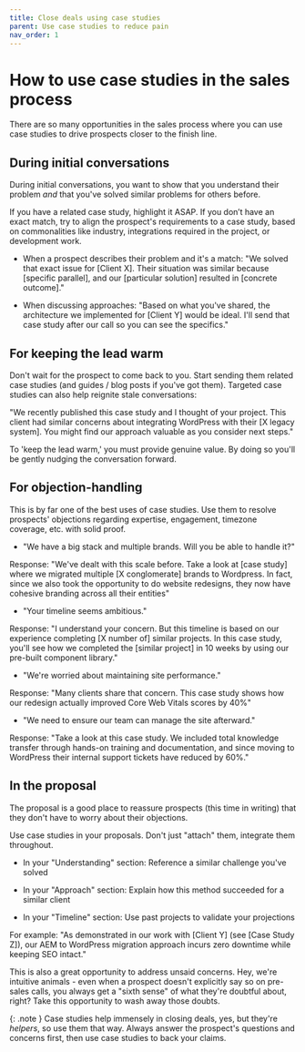 ```yaml
---
title: Close deals using case studies
parent: Use case studies to reduce pain
nav_order: 1
---
```


# How to use case studies in the sales process

There are so many opportunities in the sales process where you can use case studies to drive prospects closer to the finish line.

## During initial conversations

During initial conversations, you want to show that you understand their problem *and* that you've solved similar problems for others before. 

If you have a related case study, highlight it ASAP. If you don’t have an exact match, try to align the prospect's requirements to a case study, based on commonalities like industry, integrations required in the project, or development work.

* When a prospect describes their problem and it's a match: "We solved that exact issue for [Client X]. Their situation was similar because [specific parallel], and our [particular solution] resulted in [concrete outcome]."

* When discussing approaches: "Based on what you've shared, the architecture we implemented for [Client Y] would be ideal. I'll send that case study after our call so you can see the specifics."

## For keeping the lead warm

Don't wait for the prospect to come back to you. Start sending them related case studies (and guides / blog posts if you've got them). Targeted case studies can also help reignite stale conversations:

"We recently published this case study and I thought of your project. This client had similar concerns about integrating WordPress with their [X legacy system]. You might find our approach valuable as you consider next steps."

To 'keep the lead warm,' you must provide genuine value. By doing so you'll be gently nudging the conversation forward.

## For objection-handling

This is by far one of the best uses of case studies. Use them to resolve prospects' objections regarding expertise, engagement, timezone coverage, etc. with solid proof.

- "We have a big stack and multiple brands. Will you be able to handle it?"

Response: "We've dealt with this scale before. Take a look at [case study] where we migrated multiple [X conglomerate] brands to Wordpress. In fact, since we also took the opportunity to do website redesigns, they now have cohesive branding across all their entities"

* "Your timeline seems ambitious."

Response: "I understand your concern. But this timeline is based on our experience completing [X number of] similar projects. In this case study, you'll see how we completed the [similar project] in 10 weeks by using our pre-built component library."

* "We're worried about maintaining site performance."

Response: "Many clients share that concern. This case study shows how our redesign actually improved Core Web Vitals scores by 40%"

* "We need to ensure our team can manage the site afterward."

Response: "Take a look at this case study. We included total knowledge transfer through hands-on training and documentation, and since moving to WordPress their internal support tickets have reduced by 60%."

## In the proposal

The proposal is a good place to reassure prospects (this time in writing) that they don't have to worry about their objections.

Use case studies in your proposals. Don't just "attach" them, integrate them throughout.

* In your "Understanding" section: Reference a similar challenge you've solved

* In your "Approach" section: Explain how this method succeeded for a similar client

* In your "Timeline" section: Use past projects to validate your projections

For example: "As demonstrated in our work with [Client Y] (see [Case Study Z]), our AEM to WordPress migration approach incurs zero downtime while keeping SEO intact."

This is also a great opportunity to address unsaid concerns. Hey, we're intuitive animals - even when a prospect doesn't explicitly say so on pre-sales calls, you always get a "sixth sense" of what they're doubtful about, right? Take this opportunity to wash away those doubts. 


{: .note }
Case studies help immensely in closing deals, yes, but they're *helpers*, so use them that way. Always answer the prospect's questions and concerns first, then use case studies to back your claims. 


